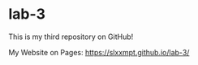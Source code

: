 # lab-3

This is my third repository on GitHub!

My Website on Pages: https://slxxmpt.github.io/lab-3/
